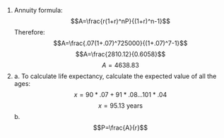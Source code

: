 1. Annuity formula: $$A=\frac{r(1+r)^nP}{(1+r)^n-1}$$
	Therefore:
	$$A=\frac{.07(1+.07)^725000}{(1+.07)^7-1}$$
	$$A=\frac{2810.12}{0.6058}$$
	$$A=4638.83$$
2. a. To calculate life expectancy, calculate the expected value of all the ages:
	$$x=90*.07+91*.08...101*.04$$
	$$x=95.13\text{ years}$$
	b. $$P=\frac{A}{r}$$
<!--stackedit_data:
eyJoaXN0b3J5IjpbLTE0NDkxMjQzNzcsLTIyOTk1MjczNSwxMD
I1NTcyODk4LDEyMDcyMzE3NDldfQ==
-->